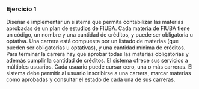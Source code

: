 ### Ejercicio 1

Diseñar e implementar un sistema que permita contabilizar las materias aprobadas de un plan de estudios de FIUBA.
Cada materia de FIUBA tiene un código, un nombre y una cantidad de créditos, y puede ser obligatoria u optativa.
Una carrera está compuesta por un listado de materias (que pueden ser obligatorias u optativas), y una cantidad mínima de créditos. Para terminar la carrera hay que aprobar todas las materias obligatorias y además cumplir la cantidad de créditos.
El sistema ofrece sus servicios a múltiples usuarios. Cada usuario puede cursar cero, una o más carreras. El sistema debe permitir al usuario inscribirse a una carrera, marcar materias como aprobadas y consultar el estado de cada una de sus carreras.

